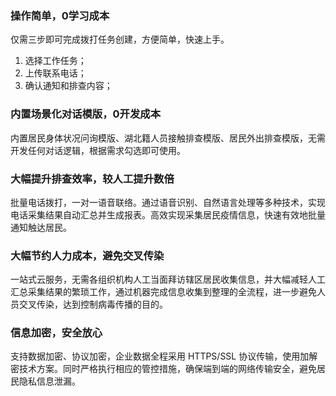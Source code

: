 ### 操作简单，0学习成本
仅需三步即可完成拨打任务创建，方便简单，快速上手。
1. 选择工作任务；
2. 上传联系电话；
3. 确认通知和排查内容；

### 内置场景化对话模版，0开发成本
内置居民身体状况问询模版、湖北籍人员接触排查模版、居民外出排查模版，无需开发任何对话逻辑，根据需求勾选即可使用。

### 大幅提升排查效率，较人工提升数倍
批量电话拨打，一对一语音联络。通过语音识别、自然语言处理等多种技术，实现电话采集结果自动汇总并生成报表。高效实现采集居民疫情信息，快速有效地批量通知触达居民。

### 大幅节约人力成本，避免交叉传染
一站式云服务，无需各组织机构人工当面拜访辖区居民收集信息，并大幅减轻人工汇总采集结果的繁琐工作，通过机器完成信息收集到整理的全流程，进一步避免人员交叉传染，达到控制病毒传播的目的。

### 信息加密，安全放心
支持数据加密、协议加密，企业数据全程采用 HTTPS/SSL 协议传输，使用加解密技术方案。同时严格执行相应的管控措施，确保端到端的网络传输安全，避免居民隐私信息泄漏。
